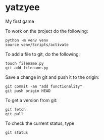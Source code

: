 # yatzyee
My first game

To work on the project do the following:

```
python -m venv venv
source venv/Scripts/activate
```

To add a file to git, do the following:


```
touch filename.py
git add filename.py
```

Save a change in git and push it to the origin:

```
git commit -am "add functionality"
git push origin HEAD
```

To get a version from git:

```
git fetch
git pull
```

To check the current status, type

`git status`